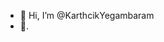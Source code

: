 - 👋 Hi, I’m @KarthcikYegambaram
- 👀.

<!---
KarthcikYegambaram/KarthcikYegambaram is a ✨ special ✨ repository because its `README.md` (this file) appears on your GitHub profile.
You can click the Preview link to take a look at your changes.
--->
